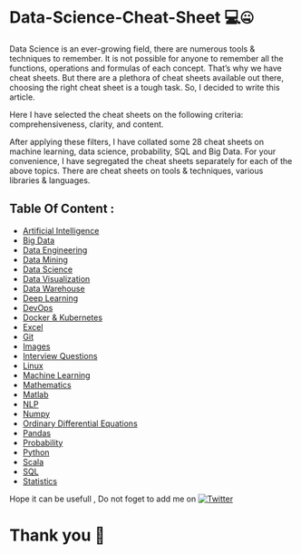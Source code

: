 # Data-Science-Cheat-Sheet 💻🤐

Data Science is an ever-growing field, there are numerous tools & techniques to remember. It is not possible for anyone to remember all the functions, operations and formulas of each concept. That’s why we have cheat sheets. But there are a plethora of cheat sheets available out there, choosing the right cheat sheet is a tough task. So, I decided to write this article.

Here I have selected the cheat sheets on the following criteria: comprehensiveness, clarity, and content.

After applying these filters, I have collated some 28 cheat sheets on machine learning, data science, probability, SQL and Big Data. For your convenience, I have segregated the cheat sheets separately for each of the above topics. There are cheat sheets on tools & techniques, various libraries & languages.

## Table Of Content : 

- [Artificial Intelligence](https://github.com/Faisal-Shahrani/Data-Science-Cheat-Sheet/tree/main/Artificial%20Intelligence)
- [Big Data](https://github.com/Faisal-Shahrani/Data-Science-Cheat-Sheet/tree/main/Big%20Data%20Analytics)
- [Data Engineering](https://github.com/Faisal-Shahrani/Data-Science-Cheat-Sheet/tree/main/Data%20Engineering)
- [Data Mining](https://github.com/Faisal-Shahrani/Data-Science-Cheat-Sheet/tree/main/Data%20Mining)
- [Data Science](https://github.com/Faisal-Shahrani/Data-Science-Cheat-Sheet/tree/main/Data%20Science)
- [Data Visualization](https://github.com/Faisal-Shahrani/Data-Science-Cheat-Sheet/tree/main/Data%20Visualization)
- [Data Warehouse](https://github.com/Faisal-Shahrani/Data-Science-Cheat-Sheet/tree/main/Data%20Warehouse)
- [Deep Learning](https://github.com/Faisal-Shahrani/Data-Science-Cheat-Sheet/tree/main/Deep%20Learning)
- [DevOps](https://github.com/Faisal-Shahrani/Data-Science-Cheat-Sheet/tree/main/DevOps)
- [Docker & Kubernetes](Docker%20&%20Kubernetes/README.md)
- [Excel](https://github.com/Faisal-Shahrani/Data-Science-Cheat-Sheet/tree/main/Excel)
- [Git](https://github.com/Faisal-Shahrani/Data-Science-Cheat-Sheet/tree/main/Git)
- [Images](https://github.com/Faisal-Shahrani/Data-Science-Cheat-Sheet/tree/main/Images)
- [Interview Questions](https://github.com/Faisal-Shahrani/Data-Science-Cheat-Sheet/tree/main/Interview%20Questions)
- [Linux](https://github.com/Faisal-Shahrani/Data-Science-Cheat-Sheet/tree/main/Linux)
- [Machine Learning](https://github.com/abhat222/Data-Science--Cheat-Sheet#machine-learning)
- [Mathematics](https://github.com/Faisal-Shahrani/Data-Science-Cheat-Sheet/tree/main/Mathematics)
- [Matlab](https://github.com/Faisal-Shahrani/Data-Science-Cheat-Sheet/tree/main/Matlab)
- [NLP](https://github.com/Faisal-Shahrani/Data-Science-Cheat-Sheet/tree/main/NLP)
- [Numpy](https://github.com/Faisal-Shahrani/Data-Science-Cheat-Sheet/tree/main/Numpy)
- [Ordinary Differential Equations](https://github.com/Faisal-Shahrani/Data-Science-Cheat-Sheet/tree/main/Ordinary%20Differential%20Equations)
- [Pandas](https://github.com/Faisal-Shahrani/Data-Science-Cheat-Sheet/tree/main/Pandas)
- [Probability](https://github.com/Faisal-Shahrani/Data-Science-Cheat-Sheet/tree/main/Probability)
- [Python](https://github.com/Faisal-Shahrani/Data-Science-Cheat-Sheet/tree/main/Python)
- [Scala](https://github.com/Faisal-Shahrani/Data-Science-Cheat-Sheet/tree/main/Scala)
- [SQL](https://github.com/Faisal-Shahrani/Data-Science-Cheat-Sheet/tree/main/SQL)
- [Statistics](https://github.com/Faisal-Shahrani/Data-Science-Cheat-Sheet/tree/main/Statistics)


Hope it can be usefull , Do not foget to add me on [![Twitter](https://img.shields.io/badge/Twitter-%231DA1F2.svg?logo=Twitter&logoColor=white)](https://twitter.com/@Faisal_serhani) 

# Thank you 💓
